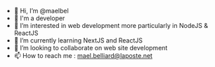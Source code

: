- 👋 Hi, I’m @maelbel
- 💼 I'm a developer
- 👀 I’m interested in web development more particularly in NodeJS & ReactJS
- 🌱 I’m currently learning NextJS and ReactJS
- 💞️ I’m looking to collaborate on web site development
- 📫 How to reach me : mael.belliard@laposte.net
<!---
maelbel/maelbel is a ✨ special ✨ repository because its `README.md` (this file) appears on your GitHub profile.
You can click the Preview link to take a look at your changes.
--->
